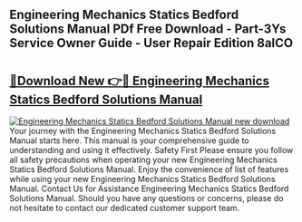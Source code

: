 ## Engineering Mechanics Statics Bedford Solutions Manual PDf Free Download - Part-3Ys Service Owner Guide - User Repair Edition 8aICO

# <h2><a href="http://bc81076.oget.top/?id=Engineering+Mechanics+Statics+Bedford+Solutions+Manual">🔗Download New 👉🔴 Engineering Mechanics Statics Bedford Solutions Manual</a></h2>

[![Engineering Mechanics Statics Bedford Solutions Manual new download](https://i.imgur.com/5g1atiW.png)](http://bc81076.oget.top/?id=Engineering+Mechanics+Statics+Bedford+Solutions+Manual)
Your journey with the Engineering Mechanics Statics Bedford Solutions Manual starts here. This manual is your comprehensive guide to understanding and using it effectively. Safety First Please ensure you follow all safety precautions when operating your new Engineering Mechanics Statics Bedford Solutions Manual. Enjoy the convenience of list of features while using your new Engineering Mechanics Statics Bedford Solutions Manual. Contact Us for Assistance Engineering Mechanics Statics Bedford Solutions Manual. Should you have any questions or concerns, please do not hesitate to contact our dedicated customer support team.
